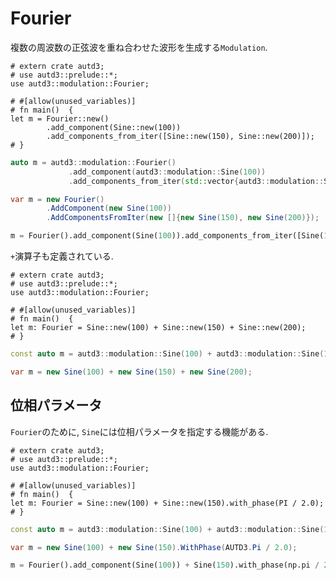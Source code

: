 # Fourier

複数の周波数の正弦波を重ね合わせた波形を生成する`Modulation`.

```rust,edition2021
# extern crate autd3;
# use autd3::prelude::*;
use autd3::modulation::Fourier;

# #[allow(unused_variables)]
# fn main()  {
let m = Fourier::new()
        .add_component(Sine::new(100))
        .add_components_from_iter([Sine::new(150), Sine::new(200)]);
# }
```

```cpp
auto m = autd3::modulation::Fourier()
             .add_component(autd3::modulation::Sine(100))
             .add_components_from_iter(std::vector{autd3::modulation::Sine(150), autd3::modulation::Sine(200)});
```

```cs
var m = new Fourier()
        .AddComponent(new Sine(100))
        .AddComponentsFromIter(new []{new Sine(150), new Sine(200)});
```

```python
m = Fourier().add_component(Sine(100)).add_components_from_iter([Sine(150), Sine(200)])
```

`+`演算子も定義されている.

```rust,edition2021
# extern crate autd3;
# use autd3::prelude::*;
use autd3::modulation::Fourier;

# #[allow(unused_variables)]
# fn main()  {
let m: Fourier = Sine::new(100) + Sine::new(150) + Sine::new(200);
# }
```

```cpp
const auto m = autd3::modulation::Sine(100) + autd3::modulation::Sine(150) + autd3::modulation::Sine(200);
```

```cs
var m = new Sine(100) + new Sine(150) + new Sine(200);
```

## 位相パラメータ

`Fourier`のために, `Sine`には位相パラメータを指定する機能がある.

```rust,edition2021
# extern crate autd3;
# use autd3::prelude::*;
use autd3::modulation::Fourier;

# #[allow(unused_variables)]
# fn main()  {
let m: Fourier = Sine::new(100) + Sine::new(150).with_phase(PI / 2.0);
# }
```

```cpp
const auto m = autd3::modulation::Sine(100) + autd3::modulation::Sine(150).with_phase(autd3::pi / 2.0);
```

```cs
var m = new Sine(100) + new Sine(150).WithPhase(AUTD3.Pi / 2.0);
```

```python
m = Fourier().add_component(Sine(100)) + Sine(150).with_phase(np.pi / 2.0)
```
